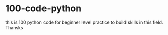 # 100-code-python
this is 100 python code for beginner level practice to build skills in this field.
Thansks
